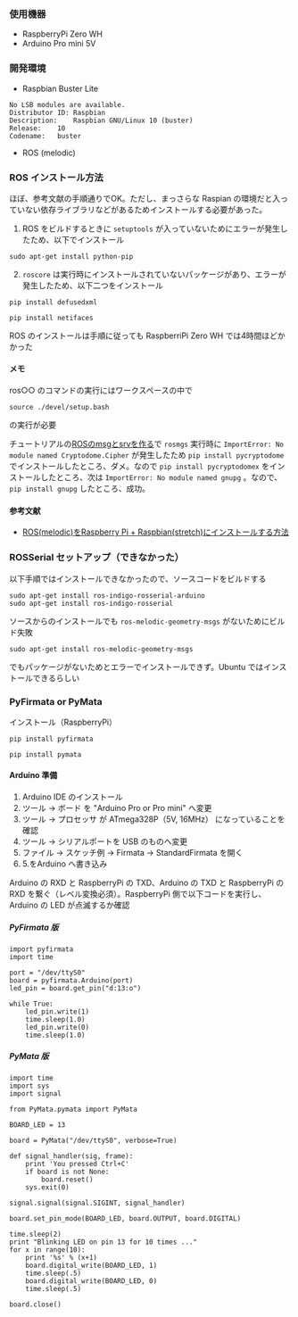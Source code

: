 ### 使用機器
- RaspberryPi Zero WH
- Arduino Pro mini 5V

### 開発環境
- Raspbian Buster Lite
```
No LSB modules are available.
Distributor ID:	Raspbian
Description:	Raspbian GNU/Linux 10 (buster)
Release:	10
Codename:	buster
```

- ROS (melodic)

### ROS インストール方法
ほぼ、参考文献の手順通りでOK。ただし、まっさらな Raspian の環境だと入っていない依存ライブラリなどがあるためインストールする必要があった。

1. ROS をビルドするときに `setuptools` が入っていないためにエラーが発生したため、以下でインストール
```
sudo apt-get install python-pip
```
2. `roscore` は実行時にインストールされていないパッケージがあり、エラーが発生したため、以下二つをインストール
```
pip install defusedxml
```
```
pip install netifaces
```

ROS のインストールは手順に従っても RaspberriPi Zero WH では4時間ほどかかった

#### メモ
ros○○ のコマンドの実行にはワークスペースの中で
```
source ./devel/setup.bash
```
の実行が必要

チュートリアルの[ROSのmsgとsrvを作る](http://wiki.ros.org/ja/ROS/Tutorials/CreatingMsgAndSrv)で `rosmgs` 実行時に `ImportError: No module named Cryptodome.Cipher` が発生したため `pip install pycryptodome` でインストールしたところ、ダメ。なので `pip install pycryptodomex` をインストールしたところ、次は `ImportError: No module named gnupg` 。なので、`pip install gnupg` したところ、成功。

#### 参考文献
- [ROS(melodic)をRaspberry Pi + Raspbian(stretch)にインストールする方法](https://asukiaaa.blogspot.com/2018/06/raspberry-pi-raspbianstretchrosmelodic.html)

### ROSSerial セットアップ（できなかった）
以下手順ではインストールできなかったので、ソースコードをビルドする
```
sudo apt-get install ros-indigo-rosserial-arduino
sudo apt-get install ros-indigo-rosserial
```

ソースからのインストールでも `ros-melodic-geometry-msgs` がないためにビルド失敗
```
sudo apt-get install ros-melodic-geometry-msgs
```
でもパッケージがないためとエラーでインストールできず。Ubuntu ではインストールできるらしい

### PyFirmata or PyMata
インストール（RaspberryPi）
```
pip install pyfirmata
```
```
pip install pymata
```

#### Arduino 準備
1. Arduino IDE のインストール
2. ツール -> ボード を "Arduino Pro or Pro mini" へ変更
3. ツール -> プロセッサ が ATmega328P（5V, 16MHz） になっていることを確認
4. ツール -> シリアルポートを USB のものへ変更
5. ファイル -> スケッチ例 -> Firmata -> StandardFirmata を開く
6. 5.をArduino へ書き込み

Arduino の RXD と RaspberryPi の TXD、Arduino の TXD と RaspberryPi の RXD を繋ぐ（レベル変換必須）。RaspberryPi 側で以下コードを実行し、Arduino の LED が点滅するか確認

##### PyFirmata 版
```
import pyfirmata
import time

port = "/dev/ttyS0"
board = pyfirmata.Arduino(port)
led_pin = board.get_pin("d:13:o")

while True:
    led_pin.write(1)
    time.sleep(1.0)
    led_pin.write(0)
    time.sleep(1.0)
```

##### PyMata 版
```
import time
import sys
import signal

from PyMata.pymata import PyMata

BOARD_LED = 13

board = PyMata("/dev/ttyS0", verbose=True)

def signal_handler(sig, frame):
    print 'You pressed Ctrl+C'
    if board is not None:
        board.reset()
    sys.exit(0)

signal.signal(signal.SIGINT, signal_handler)

board.set_pin_mode(BOARD_LED, board.OUTPUT, board.DIGITAL)

time.sleep(2)
print "Blinking LED on pin 13 for 10 times ..."
for x in range(10):
    print '%s' % (x+1)
    board.digital_write(BOARD_LED, 1)
    time.sleep(.5)
    board.digital_write(BOARD_LED, 0)
    time.sleep(.5)

board.close()
```
